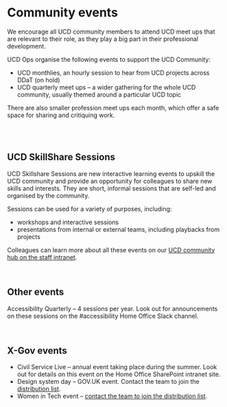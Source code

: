 Community events
================

We encourage all UCD community members to attend UCD meet ups that are relevant to their role, as they play a big part in their professional development.

UCD Ops organise the following events to support the UCD Community:
- UCD monthlies, an hourly session to hear from UCD projects across DDaT (on hold)
- UCD quarterly meet ups – a wider gathering for the whole UCD community, usually themed around a particular UCD topic

There are also smaller profession meet ups each month, which offer a safe space for sharing and critiquing work. 

<br />
<br />


## UCD SkillShare Sessions

UCD Skillshare Sessions are new interactive learning events to upskill the UCD community and provide an opportunity for colleagues to share new skills and interests. They are short, informal sessions that are self-led and organised by the community. 

Sessions can be used for a variety of purposes, including: 
- workshops and interactive sessions
- presentations from internal or external teams, including playbacks from projects


Colleagues can learn more about all these events on our [UCD community hub on the staff intranet](https://homeofficegovuk.sharepoint.com/sites/UCDcommunityHub/SitePages/Staff-events.aspx?csf=1&web=1&share=EZxHcWb_DIdKoR2N0mkQVRIB8903sr6XJqsG7Gn7MGsR-w&e=rSivCt&CID=48fb3e32-ec4a-4c75-a2d2-ae9fea2f36a0). 

<br />

## Other events
Accessibility Quarterly – 4 sessions per year. Look out for announcements on these sessions on the #accessibility Home Office Slack channel.

 <br />
 
## X-Gov events

- Civil Service Live – annual event taking place during the summer. Look out for details on this event on the Home Office SharePoint intranet site.
- Design system day – GOV.UK event. Contact the team to join the [distribution list](mailto:design-system-announcements@digital.cabinet-office.gov.uk).
- Women in Tech event – [contact the team to join the distribution list](mailto:ddatwomenintech@homeoffice.gov.uk).  
